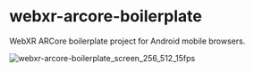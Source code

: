 # webxr-arcore-boilerplate
WebXR ARCore boilerplate project for Android mobile browsers.



![webxr-arcore-boilerplate_screen_256_512_15fps](https://user-images.githubusercontent.com/42591798/220235740-9b053463-b347-4e64-9009-477d2fabaeb1.gif)

